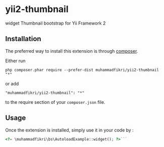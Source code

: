 yii2-thumbnail
==============
widget Thumbnail bootstrap for Yii Framework 2

Installation
------------

The preferred way to install this extension is through [composer](http://getcomposer.org/download/).

Either run

```
php composer.phar require --prefer-dist muhammadfikri/yii2-thumbnail "*"
```

or add

```
"muhammadfikri/yii2-thumbnail": "*"
```

to the require section of your `composer.json` file.


Usage
-----

Once the extension is installed, simply use it in your code by  :

```php
<?= \muhammadfikri\bs\AutoloadExample::widget(); ?>```